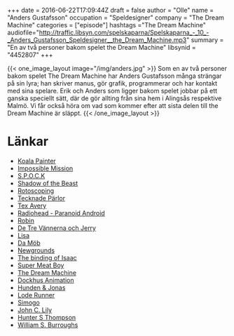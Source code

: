+++
date = 2016-06-22T17:09:44Z
draft = false
author = "Olle"
name = "Anders Gustafsson"
occupation = "Speldesigner"
company = "The Dream Machine"
categories = ["episode"]
hashtags ="The Dream Machine"
audiofile="http://traffic.libsyn.com/spelskaparna/Spelskaparna_-_10_-_Anders_Gustafsson_Speldesigner__the_Dream_Machine.mp3"
summary = "En av två personer bakom spelet the Dream Machine"
libsynid = "4452807"
+++

{{< one_image_layout image="/img/anders.jpg" >}}
Som en av två personer bakom spelet The Dream Machine har Anders
Gustafsson många strängar på sin lyra; han skriver manus, gör grafik,
programmerar och har kontakt med sina spelare. Erik och Anders som
ligger bakom spelet jobbar på ett ganska speciellt sätt, där de gör
allting från sina hem i Alingsås respektive Malmö. Vi får också höra om vad som kommer efter
att sista delen till the Dream Machine är släppt.
{{< /one_image_layout >}}

# Länkar
* [Koala Painter](https://en.wikipedia.org/wiki/KoalaPad)
* [Impossible Mission](https://www.youtube.com/watch?v=ivHFP3dJAkM)
* [S.P.O.C.K](https://en.wikipedia.org/wiki/S.P.O.C.K)
* [Shadow of the Beast](https://www.youtube.com/watch?v=w6Osnolfxqw)
* [Rotoscoping](https://en.wikipedia.org/wiki/Rotoscoping)
* [Tecknade Pärlor](https://www.youtube.com/watch?v=CgYsbVog8AA)
* [Tex Avery](https://en.wikipedia.org/wiki/Tex_Avery)
* [Radiohead - Paranoid Android](https://www.youtube.com/watch?v=sPLEbAVjiLA)
* [Robin](https://www.youtube.com/watch?v=8u_HODSndmM)
* [De Tre Vännerna och Jerry](https://www.youtube.com/watch?v=DQejXOwW10U&list=PLXHbxI1PqPHxagpKVCNx4XRM5R_l53DVm)
* [Lisa](https://www.youtube.com/watch?v=lwVMHq4Aj2Y)
* [Da Möb](https://www.youtube.com/watch?v=lwVMHq4Aj2Y)
* [Newgrounds](http://www.newgrounds.com/)
* [The binding of Isaac](https://www.youtube.com/watch?v=27Le3kOOFQk)
* [Super Meat Boy](https://www.youtube.com/watch?v=snaionoxjos)
* [The Dream Machine](https://www.youtube.com/watch?v=-yo3bYLt_hw)
* [Dockhus Animation](http://dockhusanimation.com/)
* [Hunden & Jonas](https://www.youtube.com/watch?v=x_ewpvexTQ8)
* [Lode Runner](https://www.youtube.com/watch?v=dngd53hktjI)
* [Simogo](http://simogo.com/)
* [John C. Lily](https://en.wikipedia.org/wiki/John_C._Lilly)
* [Hunter S Thompson](https://en.wikipedia.org/wiki/Hunter_S._Thompson)
* [William S. Burroughs](https://en.wikipedia.org/wiki/William_S._Burroughs)
